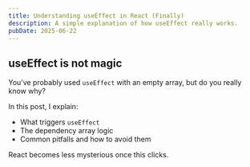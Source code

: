 ```yaml
---
title: Understanding useEffect in React (Finally)
description: A simple explanation of how useEffect really works.
pubDate: 2025-06-22
---
```


## useEffect is not magic

You’ve probably used `useEffect` with an empty array, but do you really know why?

In this post, I explain:
- What triggers `useEffect`
- The dependency array logic
- Common pitfalls and how to avoid them

React becomes less mysterious once this clicks.
